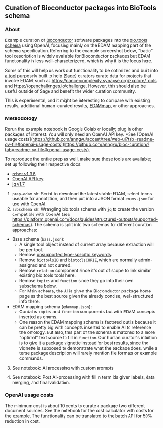 
## Curation of Bioconductor packages into BioTools schema

### About

Example curation of [Bioconductor](https://bioconductor.org/) software packages into the [bio.tools schema](https://github.com/bio-tools/biotoolsSchema) using OpenAI, focusing mainly on the EDAM mapping part of the schema specification. Referring to the example screenshot below, "basic" tool description is widely available for Bioconductor packages but EDAM functionality is less well-characterizeed, which is why it is the focus here.  



Some of this will help us work out functionality to be optimized and built into [a tool](https://github.com/anngvu/accent) purposely built to help (Sage) curators curate data for projects that involve EDAM, such as https://cancercomplexity.synapse.org/Explore/Tools and https://openchallenges.io/challenge. However, this should also be useful outside of Sage and benefit the wider curation community.

This is experimental, and it might be interesting to compare with existing results, additional human-curated results, [EDAMmap](https://github.com/edamontology/edammap), or other approaches. 

### Methodology

Rerun the example notebook in Google Colab or locally; plug in other packages of interest. 
You will only need an OpenAI API key. 
*See [OpenAI usage costs](https://github.com/anngvu/accent/tree/web-ui?tab=readme-ov-file#openai-usage-costs](https://github.com/anngvu/bioc-curation/?tab=readme-ov-file#openai-usage-costs).

To reproduce the entire prep as well, make sure these tools are available; set up following their respective docs:
- [robot v1.9.6](http://robot.obolibrary.org/)
- [OpenAI API key](https://platform.openai.com/docs/quickstart)
- [jq v1.7](https://jqlang.github.io/jq/) 

1. `prep-edam.sh`: Script to download the latest stable EDAM, select terms useable for annotation, and then put into a JSON format `enums.json` for use with OpenAI.
2. `subschema.sh`: Wrangling bio.tools schema with `jq` to create the version compatible with OpenAI (see https://platform.openai.com/docs/guides/structured-outputs/supported-schemas). The schema is split into two schemas for different curation approaches:
  - Base schema (`base.json`):
    - A single tool object instead of current array because extraction will be per-tool.
    - Remove [unsupported type-specific keywords](https://platform.openai.com/docs/guides/structured-outputs/some-type-specific-keywords-are-not-yet-supported). 
    - Remove `biotoolsID` and `biotoolsCURIE`, which are normally admin-assigned and not curated. 
    - Remove `relation` component since it's out of scope to link similar existing bio.tools tools here.  
    - Remove `topics` and `function` since they go into their own subschema below.
    - For Main schema, the AI is given the Bioconductor package home page as the best source given the already concise, well-structured info there. 
  - EDAM mapping schema (`edammap.json`):
    - Contains `topics` and `function` components but with EDAM concepts inserted as enums.
    - One reason the EDAM mapping schema is factored out is because it can be pretty big with concepts inserted to enable AI to reference the ontology. But also, this part of the schema is matched to a more "optimal" text source to fill in `function`. Our human curator's intuition is to give it a package vignette instead for best results, since the vignette is supposed to demonstrate what the package does, while a terse package description will rarely mention file formats or example commands.

3. See notebook: AI processing with custom prompts.

4. See notebook: Post AI-processing with fill in term ids given labels, data merging, and final validation. 


### OpenAI usage costs

The minimum cost is about 10 cents to curate a package two different document sources. See the notebook for the cost calculator with costs for the example. The functionality can be translated to the batch API for 50% reduction in cost.





